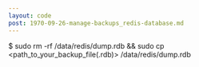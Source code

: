 ```yaml
---
layout: code
post: 1970-09-26-manage-backups_redis-database.md
---
```



$ sudo rm -rf /data/redis/dump.rdb && sudo cp &#60;path_to_your_backup_file(.rdb)&#62; /data/redis/dump.rdb
